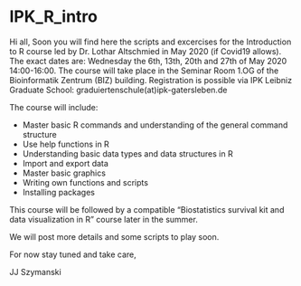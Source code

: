 # IPK_R_intro

Hi all, 
Soon you will find here the scripts and excercises for the Introduction to R course led by Dr. Lothar Altschmied in May 2020 (if Covid19 allows).
The exact dates are: Wednesday the 6th, 13th, 20th and 27th of May 2020  14:00-16:00.
The course will take place in the Seminar Room 1.OG of the Bioinformatik Zentrum (BIZ) building.
Registration is possible via IPK Leibniz Graduate School: graduiertenschule(at)ipk-gatersleben.de

The course will include:

-	Master basic R commands and understanding of the general command structure
-	Use help functions in R
-	Understanding basic data types and data structures in R
-	Import and export data
-	Master basic graphics
-	Writing own functions and scripts
-	Installing packages

This course will be followed by a compatible “Biostatistics survival kit and data visualization in R” course later in the summer.

We will post more details and some scripts to play soon.

For now stay tuned and take care,

JJ Szymanski
